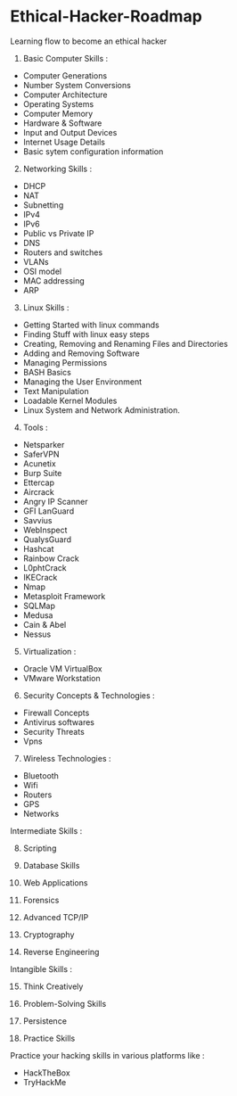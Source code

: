 # Ethical-Hacker-Roadmap
Learning flow to become an ethical hacker

1. Basic Computer Skills :

- Computer Generations
- Number System Conversions
- Computer Architecture
- Operating Systems
- Computer Memory
- Hardware & Software
- Input and Output Devices
- Internet Usage Details
- Basic sytem configuration information

2. Networking Skills :

- DHCP
- NAT
- Subnetting
- IPv4
- IPv6
- Public vs Private IP
- DNS
- Routers and switches
- VLANs
- OSI model
- MAC addressing
- ARP

3. Linux Skills :

- Getting Started with linux commands
- Finding Stuff with linux easy steps
- Creating, Removing and Renaming Files and Directories
- Adding and Removing Software
- Managing Permissions
- BASH Basics
- Managing the User Environment
- Text Manipulation
- Loadable Kernel Modules
- Linux System and Network Administration.

4. Tools :

- Netsparker
- SaferVPN
- Acunetix
- Burp Suite
- Ettercap
- Aircrack
- Angry IP Scanner
- GFI LanGuard
- Savvius
- WebInspect
- QualysGuard
- Hashcat
- Rainbow Crack
- L0phtCrack
- IKECrack
- Nmap
- Metasploit Framework
- SQLMap
- Medusa
- Cain & Abel
- Nessus

5. Virtualization :

- Oracle VM VirtualBox
- VMware Workstation


6. Security Concepts & Technologies :

- Firewall Concepts
- Antivirus softwares
- Security Threats
- Vpns

7. Wireless Technologies :

- Bluetooth
- Wifi
- Routers
- GPS
- Networks

Intermediate Skills : 

8. Scripting

9. Database Skills

10. Web Applications

11. Forensics

12. Advanced TCP/IP

13. Cryptography

14. Reverse Engineering

Intangible Skills : 

15. Think Creatively

16. Problem-Solving Skills

17. Persistence

18. Practice Skills

Practice your hacking skills in various platforms like :

- HackTheBox
- TryHackMe
